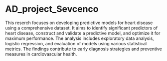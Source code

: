 # AD_project_Sevcenco
This reserch focuses on developing predictive models for heart disease using a comprehensive dataset. It aims to identify significant predictors of heart disease, construct and validate a predictive model, and optimize it for maximum performance. The analysis includes exploratory data analysis, logistic regression, and evaluation of models using various statistical metrics. The findings contribute to early diagnosis strategies and preventive measures in cardiovascular health.

